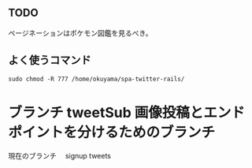 ## TODO
ページネーションはポケモン図鑑を見るべき。


## よく使うコマンド

```
sudo chmod -R 777 /home/okuyama/spa-twitter-rails/
```

# ブランチ tweetSub 画像投稿とエンドポイントを分けるためのブランチ
現在のブランチ　
signup  tweets

